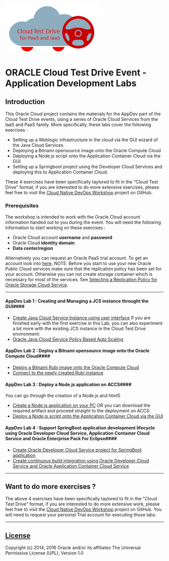 ![](common/images/customer.logo.png)
---
# ORACLE Cloud Test Drive Event - Application Development Labs #

## Introduction ##

This Oracle Cloud project contains the materials for the AppDev part of the Cloud Test Drive events, using a series of Oracle Cloud Services from the IaaS and PaaS family.  More specifically, these labs cover the following exercises :
+ Setting up a Weblogic infrastructure in the cloud via the GUI wizard of the Java Cloud Services.
+ Deploying a Bitnami opensource image onto the Oracle Compute Cloud
+ Deploying a Node.js script onto the Application Container Cloud via the GUI
+ Setting up a Springboot project using the Developer Cloud Services and deploying this to Application Container Cloud.

These 4 exercises have been specifically taylored to fit in the "Cloud Test Drive" format, if you are interested to do more extensive exercises, please feel free to visit the [Cloud Native DevOps Workshop](https://github.com/oracle/cloud-native-devops-workshop) project on GitHub.

### Prerequisites ###

The workshop is intended to work with the Oracle Cloud account information handed out to you during the event.  You will need the following information to start working on these exercises :

+ Oracle Cloud account **username** and **password**
+ Oracle Cloud **identity domain**
+ **Data center/region**

Alternatively you can request an Oracle PaaS trial account. To get an account look into [here](common/request.for.trial.md).
NOTE: Before you start to use your new Oracle Public Cloud services make sure that the replication policy has been set for your account. Otherwise you can not create storage container which is necessary for most of the services. See [Selecting a Replication Policy for Oracle Storage Cloud Service](https://docs.oracle.com/cloud/latest/storagecs_common/CSSTO/GUID-5D53C11F-3D9E-43E4-8D1D-DDBB95DEC715.htm). 

----

#### AppDev Lab 1 : Creating and Managing a JCS instance throught the GUI####
+ [Create Java Cloud Service Instance using user interface](jcs-create/README.md)
If you are finished early with the first exercise in this Lab, you can also experiment a bit more with the existing JCS instance in the Cloud Test Drive environment:
+ [Oracle Java Cloud Service Policy Based Auto Scaling](jcs-autoscale/README.md)

#### AppDev Lab 2 : Deploy a Bitnami opensource image onto the Oracle Compute Cloud####
+ [Deploy a Bitnami Rubi image onto the Oracle Compute Cloud](bitnami/create_account.md)
+ [Connect to the newly created Rubi instance](bitnami/connect.md)

#### AppDev Lab 3 : Deploy a Node.js application on ACCS####
You can go through the creation of a Node.js and html5 
+ [Create a Node.js application on your PC](simple_node/node_local.md)
OR you can download the required artifact and proceed straight to the deployment on ACCS:
+ [Deploy a Node.js script onto the Application Container Cloud via the GUI](simple_node/node_deploy.md)

#### AppDev Lab 4 : Support SpringBoot application development lifecycle using Oracle Developer Cloud Service, Application Container Cloud Service and Oracle Enterprise Pack For Eclipse####
+ [Create Oracle Developer Cloud Service project for SpringBoot application](springboot-sample/create.devcs.project.md)
+ [Create continuous build integration using Oracle Developer Cloud Service and Oracle Application Container Cloud Service](springboot-sample/devcs.accs.ci.md)

---

## Want to do more exercises ?

The above 4 exercises have been specifically taylored to fit in the "Cloud Test Drive" format, if you are interested to do more extensive work, please feel free to visit the [Cloud Native DevOps Workshop](https://github.com/oracle/cloud-native-devops-workshop) project on GitHub.  You will need to request your personal Trial account for executing those labs.

---

## [License](LICENSE.md)
Copyright (c) 2014, 2016 Oracle and/or its affiliates
The Universal Permissive License (UPL), Version 1.0

